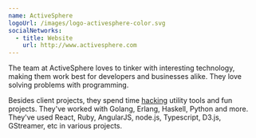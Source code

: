 ```yaml
---
name: ActiveSphere
logoUrl: /images/logo-activesphere-color.svg
socialNetworks:
  - title: Website
    url: http://www.activesphere.com
---
```


The team at ActiveSphere loves to tinker with interesting technology, making them work best for developers and businesses alike. They love solving problems with programming.

Besides client projects, they spend time [hacking](http://www.activesphere.com/hacks.html) utility tools and fun projects. They've worked with Golang, Erlang, Haskell, Python and more. They've used React, Ruby, AngularJS, node.js, Typescript, D3.js, GStreamer, etc in various projects.
